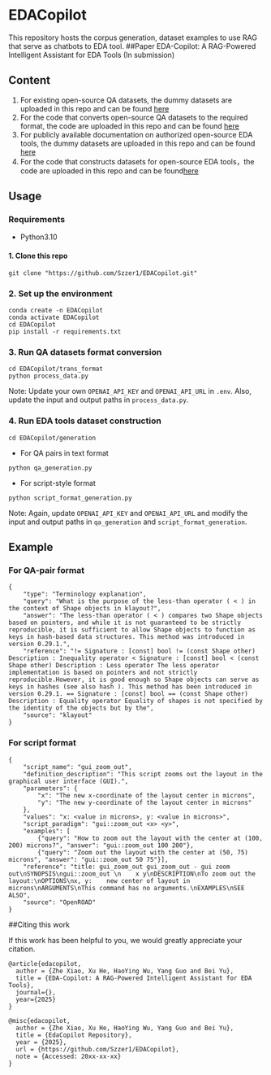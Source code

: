 # EDACopilot
This repository hosts the corpus generation, dataset examples to use RAG that serve as chatbots to EDA tool.
##Paper
EDA-Copilot: A RAG-Powered Intelligent Assistant for EDA Tools (In submission)
## Content
1) For existing open-source QA datasets, the dummy datasets are uploaded in this repo and can be found [here](https://github.com/Szzer1/EDACopilot/tree/main/trans_format/processed_data)
2) For the code that converts open-source QA datasets to the required format, the code are uploaded in this repo and can be found [here](https://github.com/Szzer1/EDACopilot/tree/main/trans_format)
3) For publicly available documentation on authorized open-source EDA tools, the dummy datasets are uploaded in this repo and can be found [here](https://github.com/Szzer1/EDACopilot/tree/main/generation/dataset)
4) For the code that constructs datasets for open-source EDA tools，the code are uploaded in this repo and can be found[here](https://github.com/Szzer1/EDACopilot/tree/main/generation)


## Usage
### Requirements
- Python3.10

#### 1. Clone this repo
```
git clone "https://github.com/Szzer1/EDACopilot.git"
```


### 2. Set up the environment
```
conda create -n EDACopilot
conda activate EDACopilot
cd EDACopilot
pip install -r requirements.txt
```

### 3. Run QA datasets format conversion
```
cd EDACopilot/trans_format
python process_data.py
```
Note: Update your own ```OPENAI_API_KEY``` and ```OPENAI_API_URL``` in ```.env```. Also, update the input and output paths in ```process_data.py```.

### 4. Run EDA tools dataset construction
```
cd EDACopilot/generation
```
- For QA pairs in text format
```
python qa_generation.py
```
- For script-style format
```
python script_format_generation.py
```
Note: Again, update ```OPENAI_API_KEY``` and ```OPENAI_API_URL``` and modify the input and output paths in ```qa_generation``` and ```script_format_generation```.

## Example
### For QA-pair format
```
{
	"type": "Terminology explanation", 
	"query": "What is the purpose of the less-than operator ( < ) in the context of Shape objects in klayout?", 
	"answer": "The less-than operator ( < ) compares two Shape objects based on pointers, and while it is not guaranteed to be strictly reproducible, it is sufficient to allow Shape objects to function as keys in hash-based data structures. This method was introduced in version 0.29.1.", 
	"reference": "!= Signature : [const] bool != (const Shape other) Description : Inequality operator < Signature : [const] bool < (const Shape other) Description : Less operator The less operator implementation is based on pointers and not strictly reproducible.However, it is good enough so Shape objects can serve as keys in hashes (see also hash ). This method has been introduced in version 0.29.1. == Signature : [const] bool == (const Shape other) Description : Equality operator Equality of shapes is not specified by the identity of the objects but by the", 
	"source": "klayout"
}
```
### For script format

```
{
	"script_name": "gui_zoom_out", 
	"definition_description": "This script zooms out the layout in the graphical user interface (GUI).", 
	"parameters": {
		"x": "The new x-coordinate of the layout center in microns", 
		"y": "The new y-coordinate of the layout center in microns"
	}, 
	"values": "x: <value in microns>, y: <value in microns>", 
	"script_paradigm": "gui::zoom_out <x> <y>", 
	"examples": [
		{"query": "How to zoom out the layout with the center at (100, 200) microns?", "answer": "gui::zoom_out 100 200"},
 		{"query": "Zoom out the layout with the center at (50, 75) microns", "answer": "gui::zoom_out 50 75"}], 
	"reference": "title: gui_zoom_out gui_zoom_out - gui zoom out\nSYNOPSIS\ngui::zoom_out \n    x y\nDESCRIPTION\nTo zoom out the layout:\nOPTIONS\nx, y:    new center of layout in microns\nARGUMENTS\nThis command has no arguments.\nEXAMPLES\nSEE ALSO", 
	"source": "OpenROAD"
}
```

##Citing this work

If this work has been helpful to you, we would greatly appreciate your citation.
```
@article{edacopilot,
  author = {Zhe Xiao, Xu He, HaoYing Wu, Yang Guo and Bei Yu},
  title = {EDA-Copilot: A RAG-Powered Intelligent Assistant for EDA Tools},
  journal={},
  year={2025}
}
```
```
@misc{edacopilot,
  author = {Zhe Xiao, Xu He, HaoYing Wu, Yang Guo and Bei Yu},
  title = {EdaCopilot Repository},
  year = {2025},
  url = {https://github.com/Szzer1/EDACopilot},
  note = {Accessed: 20xx-xx-xx}
}
```